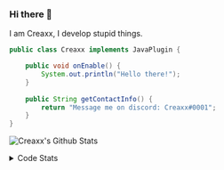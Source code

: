 ### Hi there 👋

I am Creaxx, I develop stupid things. 

```java
public class Creaxx implements JavaPlugin {

    public void onEnable() {
        System.out.println("Hello there!");
    }
    
    public String getContactInfo() {
        return "Message me on discord: Creaxx#0001";
    }
}
```

![Creaxx's Github Stats](https://github-readme-stats.vercel.app/api?username=CreaxxOG&show_icons=true&theme=dark&count_private=true)

<details>
  <summary>Code Stats</summary>

<!--START_SECTION:waka-->
![Code Time](http://img.shields.io/badge/Code%20Time-926%20hrs%2025%20mins-blue)

![Lines of code](https://img.shields.io/badge/From%20Hello%20World%20I%27ve%20Written-2%20Thousand%20lines%20of%20code-blue)

**🐱 My GitHub Data** 

> 🏆 632 Contributions in the Year 2022
 > 
> 📦 231.3 kB Used in GitHub's Storage 
 > 
> 🚫 Not Opted to Hire
 > 
> 📜 3 Public Repositories 
 > 
> 🔑 3 Private Repositories  
 > 
**I'm an Early 🐤** 

```text
🌞 Morning    15 commits     █░░░░░░░░░░░░░░░░░░░░░░░░   3.57% 
🌆 Daytime    199 commits    ███████████░░░░░░░░░░░░░░   47.38% 
🌃 Evening    186 commits    ███████████░░░░░░░░░░░░░░   44.29% 
🌙 Night      20 commits     █░░░░░░░░░░░░░░░░░░░░░░░░   4.76%

```
📅 **I'm Most Productive on Sunday** 

```text
Monday       51 commits     ███░░░░░░░░░░░░░░░░░░░░░░   12.14% 
Tuesday      67 commits     ████░░░░░░░░░░░░░░░░░░░░░   15.95% 
Wednesday    71 commits     ████░░░░░░░░░░░░░░░░░░░░░   16.9% 
Thursday     51 commits     ███░░░░░░░░░░░░░░░░░░░░░░   12.14% 
Friday       47 commits     ██░░░░░░░░░░░░░░░░░░░░░░░   11.19% 
Saturday     61 commits     ███░░░░░░░░░░░░░░░░░░░░░░   14.52% 
Sunday       72 commits     ████░░░░░░░░░░░░░░░░░░░░░   17.14%

```


📊 **This Week I Spent My Time On** 

```text
💬 Programming Languages: 
Java                     6 hrs 22 mins       █████████████████████░░░░   84.75% 
Kotlin                   1 hr 3 mins         ███░░░░░░░░░░░░░░░░░░░░░░   14.09% 
GitIgnore file           3 mins              ░░░░░░░░░░░░░░░░░░░░░░░░░   0.73% 
YAML                     1 min               ░░░░░░░░░░░░░░░░░░░░░░░░░   0.23% 
PHP                      0 secs              ░░░░░░░░░░░░░░░░░░░░░░░░░   0.1%

🔥 Editors: 
IntelliJ                 7 hrs 30 mins       █████████████████████████   100.0%

```

**I Mostly Code in Java** 

```text
Java                     6 repos             ███████████████░░░░░░░░░░   60.0% 
Kotlin                   3 repos             ███████░░░░░░░░░░░░░░░░░░   30.0% 
EJS                      1 repo              ██░░░░░░░░░░░░░░░░░░░░░░░   10.0%

```



 Last Updated on 17/10/2022 07:01:50 UTC
<!--END_SECTION:waka-->
</details>
